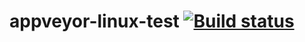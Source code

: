 # appveyor-linux-test [![Build status](https://ci.appveyor.com/api/projects/status/f1b51cx5b5b9jnfd/branch/master?svg=true)](https://ci.appveyor.com/project/jslee02/appveyor-linux-test/branch/master)
